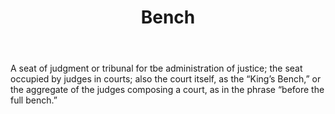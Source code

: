 ---
title: Bench
letter: B
permalink: "/definitions/bench.html"
body: A seat of judgment or tribunal for tbe administration of justice; the seat occupied
  by judges in courts; also the court itself, as the “King’s Bench,” or the aggregate
  of the judges composing a court, as in the phrase “before the full bench.”
published_at: '2018-07-07'
layout: post
---